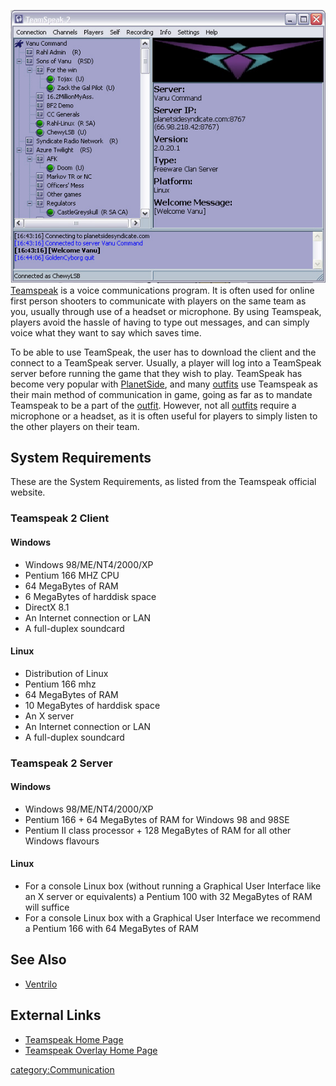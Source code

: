 ![](images/TeamSpeak.jpg "fig:TeamSpeak.jpg") [Teamspeak](Teamspeak.md "wikilink")
is a voice communications program. It is often used for online first
person shooters to communicate with players on the same team as you,
usually through use of a headset or microphone. By using Teamspeak,
players avoid the hassle of having to type out messages, and can simply
voice what they want to say which saves time.

To be able to use TeamSpeak, the user has to download the client and the
connect to a TeamSpeak server. Usually, a player will log into a
TeamSpeak server before running the game that they wish to play.
TeamSpeak has become very popular with
[PlanetSide](PlanetSide.md "wikilink"), and many
[outfits](outfit.md "wikilink") use Teamspeak as their main method of
communication in game, going as far as to mandate Teamspeak to be a part
of the [outfit](outfit.md "wikilink"). However, not all
[outfits](outfit.md "wikilink") require a microphone or a headset, as it is
often useful for players to simply listen to the other players on their
team.

## System Requirements

These are the System Requirements, as listed from the Teamspeak official
website.

### Teamspeak 2 Client

#### Windows

- Windows 98/ME/NT4/2000/XP
- Pentium 166 MHZ CPU
- 64 MegaBytes of RAM
- 6 MegaBytes of harddisk space
- DirectX 8.1
- An Internet connection or LAN
- A full-duplex soundcard

#### Linux

- Distribution of Linux
- Pentium 166 mhz
- 64 MegaBytes of RAM
- 10 MegaBytes of harddisk space
- An X server
- An Internet connection or LAN
- A full-duplex soundcard

### Teamspeak 2 Server

#### Windows

- Windows 98/ME/NT4/2000/XP
- Pentium 166 + 64 MegaBytes of RAM for Windows 98 and 98SE
- Pentium II class processor + 128 MegaBytes of RAM for all other
  Windows flavours

#### Linux

- For a console Linux box (without running a Graphical User Interface
  like an X server or equivalents) a Pentium 100 with 32 MegaBytes of
  RAM will suffice
- For a console Linux box with a Graphical User Interface we recommend
  a Pentium 166 with 64 MegaBytes of RAM

## See Also

- [Ventrilo](Ventrilo.md "wikilink")

## External Links

- [Teamspeak Home Page](http://www.goteamspeak.com/)
- [Teamspeak Overlay Home Page](http://www.teamspeakoverlay.com/)

[category:Communication](category:Communication.md "wikilink")
